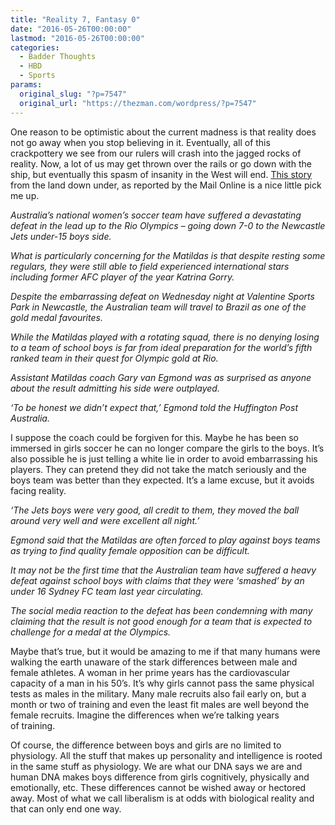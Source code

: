```yaml
---
title: "Reality 7, Fantasy 0"
date: "2016-05-26T00:00:00"
lastmod: "2016-05-26T00:00:00"
categories:
  - Badder Thoughts
  - HBD
  - Sports
params:
  original_slug: "?p=7547"
  original_url: "https://thezman.com/wordpress/?p=7547"
---
```


One reason to be optimistic about the current madness is that reality
does not go away when you stop believing in it. Eventually, all of this
crackpottery we see from our rulers will crash into the jagged rocks of
reality. Now, a lot of us may get thrown over the rails or go down with
the ship, but eventually this spasm of insanity in the West will end. <a
href="http://www.dailymail.co.uk/sport/football/article-3609949/Matildas-lose-7-0-Newcastle-Jets-15s-Rio-Olympics-warm-up.html"
rel="noopener" target="_blank">This story</a> from the land down under,
as reported by the Mail Online is a nice little pick me up.

*Australia’s national women’s soccer team have suffered a devastating
defeat in the lead up to the Rio Olympics – going down 7-0 to the
Newcastle Jets under-15 boys side.*

*What is particularly concerning for the Matildas is that despite
resting some regulars, they were still able to field experienced
international stars including former AFC player of the year Katrina
Gorry.*

*Despite the embarrassing defeat on Wednesday night at Valentine Sports
Park in Newcastle, the Australian team will travel to Brazil as one of
the gold medal favourites.*

*While the Matildas played with a rotating squad, there is no denying
losing to a team of school boys is far from ideal preparation for the
world’s fifth ranked team in their quest for Olympic gold at Rio.*

*Assistant Matildas coach Gary van Egmond was as surprised as anyone
about the result admitting his side were outplayed.*

*‘To be honest we didn’t expect that,’ Egmond told the Huffington Post
Australia.*

I suppose the coach could be forgiven for this. Maybe he has been so
immersed in girls soccer he can no longer compare the girls to the boys.
It’s also possible he is just telling a white lie in order to avoid
embarrassing his players. They can pretend they did not take the match
seriously and the boys team was better than they expected. It’s a lame
excuse, but it avoids facing reality.

*‘The Jets boys were very good, all credit to them, they moved the ball
around very well and were excellent all night.’*

*Egmond said that the Matildas are often forced to play against boys
teams as trying to find quality female opposition can be difficult.*

*It may not be the first time that the Australian team have suffered a
heavy defeat against school boys with claims that they were ‘smashed’ by
an under 16 Sydney FC team last year circulating.*

*The social media reaction to the defeat has been condemning with many
claiming that the result is not good enough for a team that is expected
to challenge for a medal at the Olympics.*

Maybe that’s true, but it would be amazing to me if that many humans
were walking the earth unaware of the stark differences between male and
female athletes. A woman in her prime years has the cardiovascular
capacity of a man in his 50’s. It’s why girls cannot pass the same
physical tests as males in the military. Many male recruits also fail
early on, but a month or two of training and even the least fit males
are well beyond the female recruits. Imagine the differences when we’re
talking years of training.

Of course, the difference between boys and girls are no limited to
physiology. All the stuff that makes up personality and intelligence is
rooted in the same stuff as physiology. We are what our DNA says we are
and human DNA makes boys difference from girls cognitively, physically
and emotionally, etc. These differences cannot be wished away or
hectored away. Most of what we call liberalism is at odds with
biological reality and that can only end one way.

